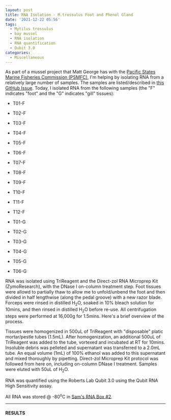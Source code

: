 ```yaml
---
layout: post
title: RNA Isolation - M.trossulus Foot and Phenol Gland
date: '2021-12-22 05:56'
tags: 
  - Mytilus trossulus
  - bay mussel
  - RNA isolation
  - RNA quantification
  - Qubit 3.0
categories: 
  - Miscellaneous
---
```

As part of a mussel project that Matt George has with the [Pacific States Marine Fisheries Commission (PSMFC)](https://www.psmfc.org/), I'm helping by isolating RNA from a relatively large number of samples. The samples are listed/described in [this GitHub Issue](https://github.com/RobertsLab/resources/issues/1352). Today, I isolated RNA from the following samples (the "F" indicates "foot" and the "G" indicates "gill" tissues):

- T01-F

- T02-F

- T03-F

- T04-F

- T05-F

- T06-F

- T07-F

- T08-F

- T09-F

- T10-F

- T11-F

- T12-F

- T01-G

- T02-G

- T03-G

- T04-G

- T05-G

- T06-G

RNA was isolated using TriReagent and the Direct-zol RNA Microprep Kit (ZymoResearch), with the DNase I on-column treatment step. Foot tissues were allowd to partially thaw to allow me to unfold/unbend the foot and then divided in half lengthwise (along the pedal groove) with a new razor blade. Forceps were rinsed in distilled H<sub>2</sub>O, soaked in 10% bleach solution for 10mins, and then rinsed in distilled H<sub>2</sub>O before re-use. All centrifugation steps were performed at 16,000g for 1.5mins. Here's a brief overview of the process.

Tissues were homogenized in 500uL of TriReagent with "disposable" platic mortar/pestle tubes (1.5mL). After homogenization, an additional 500uL of TriReagent was added to the tube, vortexed and incubated at RT for 10mins. Insoluble debris was pelleted and supernatant was transferred to a 2.0mL tube. An equal volume (1mL) of 100% ethanol was added to this supernatant and mixed thoroughly by pipetting. Direct-zol Microprep Kit protocol was followed from here on, including on-column DNase I treatment. Samples were eluted with 50uL of H<sub>2</sub>O.

RNA was quantified using the Roberts Lab Qubit 3.0 using the Qubit RNA High Sensitivity assay.

All RNA was stored @ -80<sup>o</sup>C in [Sam's RNA Box #2](https://docs.google.com/spreadsheets/d/1jL9gOqtcHrm8JPUtZ5KShpX7_olFuci_5Gq7xqgZKIM/edit?usp=sharing).

---

#### RESULTS


